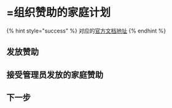 # =组织赞助的家庭计划

{% hint style="success" %}
对应的[官方文档地址](https://bitwarden.com/help/organization-sponsored-families-plans/)
{% endhint %}

## 发放赞助 <a href="#issue-a-sponsorship" id="issue-a-sponsorship"></a>

## 接受管理员发放的家庭赞助 <a href="#accepting-an-admin-issued-families-sponsorship" id="accepting-an-admin-issued-families-sponsorship"></a>

## 下一步 <a href="#next-steps" id="next-steps"></a>
